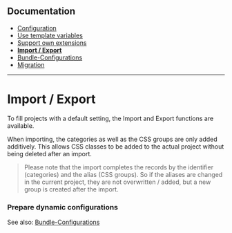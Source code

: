 ## Documentation
- [Configuration](CONFIGURATION.md)
- [Use template variables](TEMPLATE_VARIABLES.md)
- [Support own extensions](SUPPORT.md)
- __[Import / Export](IMPORT_EXPORT.md)__
- [Bundle-Configurations](BUNDLE_CONFIG.md)
- [Migration](docs/MIGRATE.md)

---

# Import / Export
To fill projects with a default setting, the Import and Export functions are available. 

When importing, the categories as well as the CSS groups are only added additively. This allows CSS classes to be added to the actual project without being deleted after an import. 

> Please note that the import completes the records by the identifier (categories) and the alias (CSS groups). So if the aliases are changed in the current project, they are not overwritten / added, but a new group is created after the import.

### Prepare dynamic configurations
See also: [Bundle-Configurations](BUNDLE_CONFIG.md)
